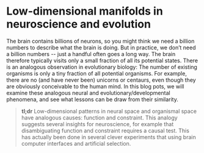 # Low-dimensional manifolds in neuroscience and evolution

The brain contains billions of neurons, so you might think we need a billion numbers to describe what the brain is doing. But in practice, we don’t need a billion numbers -- just a handful often goes a long way. The brain therefore
typically visits only a small fraction of all its potential states. There is an analogous observation in evolutionary biology: The number of existing organisms is only a tiny fraction of all potential organisms. For example, there are no (and have never been) unicorns or centaurs, even though they are obviously conceivable to the human mind. In this blog pots, we will examine these analogous neural and evolutionary/developmental phenomena, and see what lessons can be draw from their
similarity. 

> **tl;dr** Low-dimensional patterns in neural space and organismal space have analogous causes: function and constraint. This analogy suggests several insights for neuroscience, for example that disambiguating function and constraint requires a causal test. This has actually been done in several clever experiments that using brain computer interfaces and artificial selection. 
